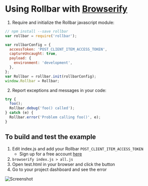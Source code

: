 # Using Rollbar with [Browserify](http://browserify.org/)

1. Require and initialize the Rollbar javascript module:

```js
// npm install --save rollbar
var rollbar = require('rollbar');

var rollbarConfig = {
  accessToken: 'POST_CLIENT_ITEM_ACCESS_TOKEN',
  captureUncaught: true,
  payload: {
    environment: 'development',
  },
};
var Rollbar = rollbar.init(rollbarConfig);
window.Rollbar = Rollbar;
```

2. Report exceptions and messages in your code:

```js
try {
  foo();
  Rollbar.debug('foo() called');
} catch (e) {
  Rollbar.error('Problem calling foo()', e);
}
```

## To build and test the example

1. Edit index.js and add your Rollbar `POST_CLIENT_ITEM_ACCESS_TOKEN`
   - Sign up for a free account [here](https://rollbar.com/signup/)
2. `browserify index.js > all.js`
3. Open test.html in your browser and click the button
4. Go to your project dashboard and see the error

![Screenshot](https://raw.githubusercontent.com/rollbar/rollbar.js/master/examples/browserify/img/screenshot.png)
